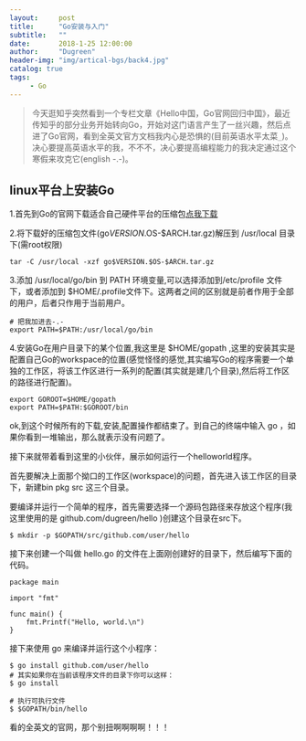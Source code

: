 ```yaml
---
layout:     post
title:      "Go安装与入门"
subtitle:   ""
date:       2018-1-25 12:00:00
author:     "Dugreen"
header-img: "img/artical-bgs/back4.jpg"
catalog: true
tags:
     - Go
---
```


> 今天逛知乎突然看到一个专栏文章《Hello中国，Go官网回归中国》，最近传知乎的部分业务开始转向Go，开始对这门语言产生了一丝兴趣，然后点进了Go官网，看到全英文官方文档我内心是恐惧的(目前英语水平太菜` _ `)。决心要提高英语水平的我，不不不，决心要提高编程能力的我决定通过这个寒假来攻克它(english -.-)。

## linux平台上安装Go


1.首先到Go的官网下载适合自己硬件平台的压缩包[点我下载](https://golang.google.cn/dl/)


2.将下载好的压缩包文件(go$VERSION.$OS-$ARCH.tar.gz)解压到 /usr/local 目录下(需root权限)

```
tar -C /usr/local -xzf go$VERSION.$OS-$ARCH.tar.gz

```
3.添加 /usr/local/go/bin 到 PATH 环境变量,可以选择添加到/etc/profile 文件下，或者添加到 $HOME/.profile文件下。这两者之间的区别就是前者作用于全部的用户，后者只作用于当前用户。

```
# 把我加进去-.-
export PATH=$PATH:/usr/local/go/bin
```
4.安装Go在用户目录下的某个位置,我这里是 $HOME/gopath ,这里的安装其实是配置自己Go的workspace的位置(感觉怪怪的感觉,其实编写Go的程序需要一个单独的工作区，将该工作区进行一系列的配置(其实就是建几个目录),然后将工作区的路径进行配置)。

```
export GOROOT=$HOME/gopath
export PATH=$PATH:$GOROOT/bin
```

ok,到这个时候所有的下载,安装,配置操作都结束了。到自己的终端中输入 go ，如果你看到一堆输出，那么就表示没有问题了。

接下来就带着看到这里的小伙伴，展示如何运行一个helloworld程序。

首先要解决上面那个拗口的工作区(workspace)的问题，首先进入该工作区的目录下，新建bin pkg src 这三个目录。

要编译并运行一个简单的程序，首先需要选择一个源码包路径来存放这个程序(我这里使用的是 github.com/dugreen/hello )创建这个目录在src下。

```
$ mkdir -p $GOPATH/src/github.com/user/hello
```

接下来创建一个叫做 hello.go 的文件在上面刚创建好的目录下，然后编写下面的代码。

```
package main

import "fmt"

func main() {
	fmt.Printf("Hello, world.\n")
}

```

接下来使用 go 来编译并运行这个小程序：

```
$ go install github.com/user/hello
# 其实如果你在当前该程序文件的目录下你可以这样：
$ go install

# 执行可执行文件
$ $GOPATH/bin/hello
```

看的全英文的官网，那个别扭啊啊啊啊！！！
































